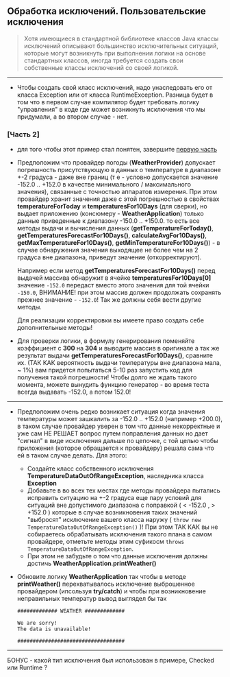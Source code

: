 ## Обработка исключений. Пользовательские исключения

> Хотя имеющиеся в стандартной библиотеке классов Java классы исключений описывают большинство исключительных ситуаций, которые могут возникнуть при выполнении логики на основе стандартных классов, иногда требуется создать свои собственные классы исключений со своей логикой.

---

* Чтобы создать свой класс исключений, надо унаследовать его от класса Exception или от класса RuntimeException. Разница будет в том что в первом случае компилятор будет требовать логику "управления" в коде где может возникнуть исключения что мы придумали, а во втором случае - нет.


### [Часть 2]

* для того чтобы этот пример стал понятен, завершите [первую часть](../../structures/arrays/WEATHER.PROVIDER.ARR.CS.PART1.ru.md)

* Предположим что провайдер погоды (**WeatherProvider**) допускает погрешность присутствующую в данных о температуре в диапазоне +-2 градуса - даже вне границ (т е - условно допускается значение -152.0 .. +152.0 в качестве минимального / максимального значения), связанные с точностью аппаратов измерения. При этом провайдер хранит значения даже с этой погрешностью в свойствах **temperatureForToday** и **temperaturesFor10Days** (для сверки), но выдает приложению (консюмеру - **WeatherApplication**) только данные приведенные к диапазону -150.0 .. +150.0. то есть все методы выдачи и вычисления данных (**getTemperatureForToday()**, **getTemperaturesForecastFor10Days()**, **calculateAvgFor10Days()**, **getMaxTemperatureFor10Days()**, **getMinTemperatureFor10Days()**)  - в случае обнаружения значения выходящее не более чем на 2 градуса вне диапазона, приведут значение (откорректируют). 
 
   Например если метод **getTemperaturesForecastFor10Days()** перед выдачей массива обнаружит в ячейке  **temperaturesFor10Days[0]** значение ```-152.0``` передаст вместо этого значения для той ячейки ```-150.0```, ВНИМАНИЕ! при этом массив должен продолжать сохранять прежнее значение - ```-152.0```! Так же должны себя вести другие методы.

   Для реализации корректировки вы имеете право создать себе дополнительные методы!

* Для проверки логики, в формулу генерирования поменяйте коэффициент с **300** на **304** и выводите массив в оригинале а так же результат выдачи **getTemperaturesForecastFor10Days()**, сравните их. (ТАК КАК вероятность выдачи температуры вне диапазона мала, ~ 1%) вам придется попытаться 5-10 раз запустить код для получения такой погрешности! Чтобы долго не ждать такого момента, можете вынудить функцию генератор - во время теста всегда выдавать -152.0, а потом 152.0!
 
---

* Предположим очень редко возникает ситуация когда значения температуры может зашкалить за -152.0 .. +152.0 (например +200.0), в таком случае провайдер уверен в том что данные некорректные и уже сам НЕ РЕШАЕТ вопрос путем поправления данных но дает "сигнал" в виде исключения дальше по цепочке, с той целью чтобы приложения (которое обращается к провайдеру) решала сама что ей в таком случае делать. Для этого:
  - Создайте класс собственного исключения **TemperatureDataOutOfRangeException**, наследника класса **Exception** 
  - Добавьте в во всех тех местах где методы провайдера пытались исправить ситуацию на +-2 градуса еще пару условий для ситуаций вне допустимого диапазона с поправкой ( < -152.0 ,   > +152.0 ) которые в случае возникновения таких значений "выбросят" исключение вашего класса наружу ( ```throw new TemperatureDataOutOfRangeException()``` )! При этом ТАК КАК вы не собираетесь обрабатывать исключения такого плана в самом провайдере, отметьте методы этим суфикосм ```throws TemperatureDataOutOfRangeException```.
  - При этом не забудьте о том что данные исключения должны достичь **WeatherApplication**.**printWeather()**

  
* Обновите логику **WeatherApplication** так чтобы в методе **printWeather()** перехватывалось исключение выброшенное провайдером (ипсользуя **try/catch**) и чтобы при возникновение неправильных температур вывод выглядел бы так

    ```
    ############# WEATHER #############

    We are sorry! 
    The data is unavailable!
    
    ###################################
    ``` 

---

БОНУС - какой тип исключения был использован в примере, Checked или Runtime ?
